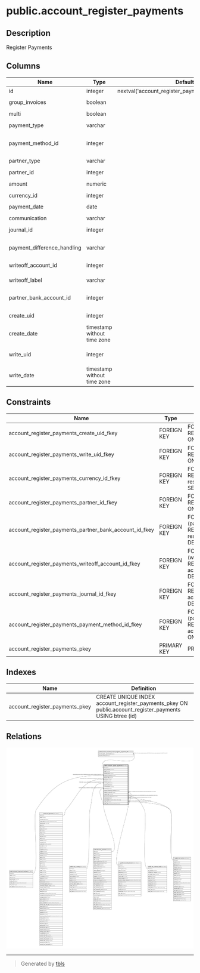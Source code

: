 # public.account_register_payments

## Description

Register Payments

## Columns

| Name | Type | Default | Nullable | Children | Parents | Comment |
| ---- | ---- | ------- | -------- | -------- | ------- | ------- |
| id | integer | nextval('account_register_payments_id_seq'::regclass) | false | [public.account_invoice_account_register_payments_rel](public.account_invoice_account_register_payments_rel.md) |  |  |
| group_invoices | boolean |  | true |  |  | Group Invoices |
| multi | boolean |  | true |  |  | Multi |
| payment_type | varchar |  | false |  |  | Payment Type |
| payment_method_id | integer |  | false |  | [public.account_payment_method](public.account_payment_method.md) | Payment Method Type |
| partner_type | varchar |  | true |  |  | Partner Type |
| partner_id | integer |  | true |  | [public.res_partner](public.res_partner.md) | Partner |
| amount | numeric |  | false |  |  | Payment Amount |
| currency_id | integer |  | false |  | [public.res_currency](public.res_currency.md) | Currency |
| payment_date | date |  | false |  |  | Payment Date |
| communication | varchar |  | true |  |  | Memo |
| journal_id | integer |  | false |  | [public.account_journal](public.account_journal.md) | Payment Journal |
| payment_difference_handling | varchar |  | true |  |  | Payment Difference Handling |
| writeoff_account_id | integer |  | true |  | [public.account_account](public.account_account.md) | Difference Account |
| writeoff_label | varchar |  | true |  |  | Journal Item Label |
| partner_bank_account_id | integer |  | true |  | [public.res_partner_bank](public.res_partner_bank.md) | Recipient Bank Account |
| create_uid | integer |  | true |  | [public.res_users](public.res_users.md) | Created by |
| create_date | timestamp without time zone |  | true |  |  | Created on |
| write_uid | integer |  | true |  | [public.res_users](public.res_users.md) | Last Updated by |
| write_date | timestamp without time zone |  | true |  |  | Last Updated on |

## Constraints

| Name | Type | Definition |
| ---- | ---- | ---------- |
| account_register_payments_create_uid_fkey | FOREIGN KEY | FOREIGN KEY (create_uid) REFERENCES res_users(id) ON DELETE SET NULL |
| account_register_payments_write_uid_fkey | FOREIGN KEY | FOREIGN KEY (write_uid) REFERENCES res_users(id) ON DELETE SET NULL |
| account_register_payments_currency_id_fkey | FOREIGN KEY | FOREIGN KEY (currency_id) REFERENCES res_currency(id) ON DELETE SET NULL |
| account_register_payments_partner_id_fkey | FOREIGN KEY | FOREIGN KEY (partner_id) REFERENCES res_partner(id) ON DELETE SET NULL |
| account_register_payments_partner_bank_account_id_fkey | FOREIGN KEY | FOREIGN KEY (partner_bank_account_id) REFERENCES res_partner_bank(id) ON DELETE SET NULL |
| account_register_payments_writeoff_account_id_fkey | FOREIGN KEY | FOREIGN KEY (writeoff_account_id) REFERENCES account_account(id) ON DELETE SET NULL |
| account_register_payments_journal_id_fkey | FOREIGN KEY | FOREIGN KEY (journal_id) REFERENCES account_journal(id) ON DELETE SET NULL |
| account_register_payments_payment_method_id_fkey | FOREIGN KEY | FOREIGN KEY (payment_method_id) REFERENCES account_payment_method(id) ON DELETE SET NULL |
| account_register_payments_pkey | PRIMARY KEY | PRIMARY KEY (id) |

## Indexes

| Name | Definition |
| ---- | ---------- |
| account_register_payments_pkey | CREATE UNIQUE INDEX account_register_payments_pkey ON public.account_register_payments USING btree (id) |

## Relations

![er](public.account_register_payments.svg)

---

> Generated by [tbls](https://github.com/k1LoW/tbls)
